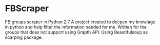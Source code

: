 # FBScraper
FB groups scraper in Python 2.7
A project created to deepen my knowlage in python and help filter the information needed for me.
Written for the groups that does not support using Grapth API.
Using Beautifulsoup as scarping package.
